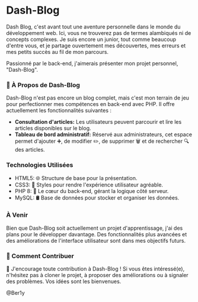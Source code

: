 # Dash-Blog
Dash Blog, c'est avant tout une aventure personnelle dans le monde du développement web. Ici, vous ne trouverez pas de termes alambiqués ni de concepts complexes. Je suis encore un junior, tout comme beaucoup d'entre vous, et je partage ouvertement mes découvertes, mes erreurs et mes petits succès au fil de mon parcours.

Passionné par le back-end, j'aimerais  présenter mon projet personnel, "Dash-Blog".

### 🚀 À Propos de Dash-Blog
Dash-Blog n'est pas encore un blog complet, mais c'est mon terrain de jeu pour perfectionner mes compétences en back-end avec PHP. Il offre actuellement les fonctionnalités suivantes :

- **Consultation d'articles:** Les utilisateurs peuvent parcourir et lire les articles disponibles sur le blog.
- **Tableau de bord administratif:** Réservé aux administrateurs, cet espace permet d'ajouter ➕, de modifier ✏️, de supprimer 🗑️ et de rechercher 🔍 des articles.

### Technologies Utilisées
- HTML5: 🌐 Structure de base pour la présentation.
- CSS3: 🎨 Styles pour rendre l'expérience utilisateur agréable.
- PHP 8: 🐘 Le cœur du back-end, gérant la logique côté serveur.
- MySQL: 🛢️ Base de données pour stocker et organiser les données.


### À Venir
Bien que Dash-Blog soit actuellement un projet d'apprentissage, j'ai des plans pour le développer davantage. Des fonctionnalités plus avancées et des améliorations de l'interface utilisateur sont dans mes objectifs futurs.

### 👥 Comment Contribuer
🤝 J'encourage toute contribution à Dash-Blog ! Si vous êtes intéressé(e), n'hésitez pas à cloner le projet, à proposer des améliorations ou à signaler des problèmes. Vos idées sont les bienvenues.

 @Ber1y
